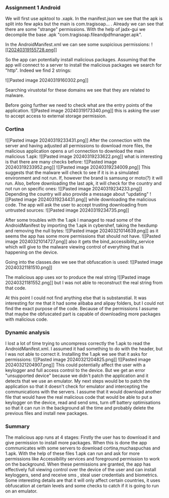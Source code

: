 
### Assignment 1 Android

We will first use apktool to .xapk. In the manifest.json we see that the apk is split into few apks but the main is com.tragisoap... . Already we can see that there are some "strange" permissions. With the help of jadx-gui we decompile the base .apk "com.tragisoap.fileandpdfmanager.apk".

In the AndroidManifest.xml we can see some suspicious permissions:
![[[20240319155728.png](https://github.com/WokeToThis/RE_Assignment_1/blob/main/Pasted%20image%2020240319155728.png)]] 

So the app can potentially install malicious packages.
Assuming that the app will connect to a server to install the malicious packages we search for "http". Indeed we find 2 strings:

![[Pasted image 20240319160302.png]]

Searching virustotal for these domains we see that they are related to malware. 

Before going further we need to check what are the entry points of the application.
![[Pasted image 20240319173340.png]]
this is asking the user to accept access to external storage permission.

### Cortina

![[Pasted image 20240319233431.png]]
After the connection with the server and having adjusted all permissions to download more files, the malicious application opens a url connection to download the main malicious 1.apk:
![[Pasted image 20240319233622.png]]
what is interesting is that there are many checks before:
![[Pasted image 20240319233952.png]]
![[Pasted image 20240319234009.png]]
This suggests that the malware will check to see if it is in a simulated environment and not run. If, however the brand is samsung or moto(?) it will run. Also, before downloading the last apk, it will check for the country and not run on specific ones:
![[Pasted image 20240319234233.png]]
Depending the country will also provide a message about "updating" ![[Pasted image 20240319234431.png]]
while downloading the malicious code. The app will ask the user to accept trusting downloading from untrusted sources:
![[Pasted image 20240319234735.png]]

After some troubles with the 1.apk I managed to read some of the AndroidManifest by importing the 1.apk in cybershef, taking the hexdump and removing the null bytes:
![[Pasted image 20240321014639.png]]
as it seems the app has some more permissions that should not have.
![[Pasted image 20240321014727.png]]
also it gets the bind_accessibility_service which will give to the malware viewing control of everything that is happening on the device.

Going into the classes.dex we see that obfuscation is used:
![[Pasted image 20240321181510.png]]

The malicious app uses xor to produce the real string ![[Pasted image 20240321181552.png]]
but I was not able to reconstruct the real string from that code.

At this point I could not find anything else that is substanstial. It was interesting for me that it had some alibaba and alipay folders, but I could not find the exact purpose of the code. Because of the permissions I assume that maybe the obfuscated part is capable of downloading more packages with malicious code. 

### Dynamic analysis 

I lost a lot of time trying to uncompress correctly the 1.apk to read the AndroidManifest.xml. I assumed it had something to do with the header, but I was not able to correct it. 
Installing the 1.apk we see that it asks for permissions:
![[Pasted image 20240321204825.png]]
![[Pasted image 20240321204907.png]]
This could potentially affect the user with a keylogger and full access control to the device.
But we get an error "unsupported device" because we didn't patch the application and it detects that we use an emulator.
My next steps would be to patch the application so that it doesn't check for emulator and intercepting the communications with the servers. I assume that it would download another file that would have the real malicious code that would be able to put a keylogger on the device, read and send sms, turn off battery optimisations so that it can run in the background all the time and probably delete the previous files and install new packages.

###  Summary 

The malicious app runs at 4 stages: Firstly the user has to download it and give permission to install more packages. When this is done the app communicates with some servers to download cortina,muchaspuchas and 1.apk. With the help of these files 1.apk can run and ask for more permissions like Accessibility services and foreground permission to work on the background. When these permissions are granted, the app has effectively full viewing control over the device of the user and can install keyloggers, send and receive sms , steal user credentials and biometrics.  Some interesting details are that it will only affect certain countries, it uses obfuscation at certain levels and some checks to catch if it is going to run on an emulator.


